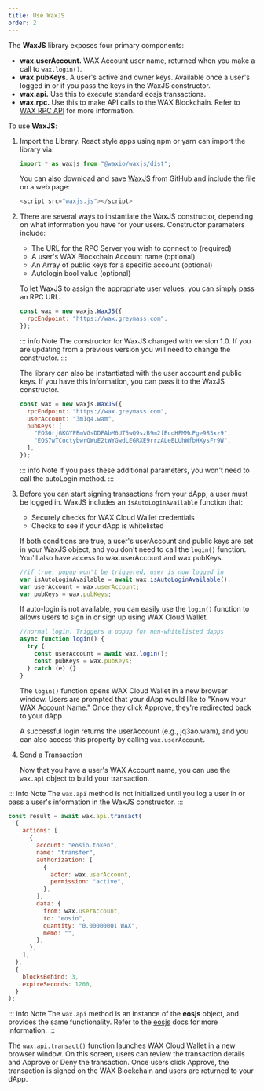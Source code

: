 ```yaml
---
title: Use WaxJS
order: 2
---
```


The **WaxJS** library exposes four primary components:

- **wax.userAccount.** WAX Account user name, returned when you make a call to `wax.login()`.
- **wax.pubKeys.** A user's active and owner keys. Available once a user's logged in or if you pass the keys in the WaxJS constructor.
- **wax.api.** Use this to execute standard eosjs transactions.
- **wax.rpc.** Use this to make API calls to the WAX Blockchain. Refer to [WAX RPC API](/learn/api-reference/) for more information.

To use **WaxJS**:

1. Import the Library. React style apps using npm or yarn can import the library via:

   ```js
   import * as waxjs from "@waxio/waxjs/dist";
   ```

   You can also download and save [WaxJS](https://raw.githubusercontent.com/worldwide-asset-exchange/waxjs/develop/dist-web/waxjs.js) from GitHub and include the file on a web page:

   ```js
   <script src="waxjs.js"></script>
   ```

2. There are several ways to instantiate the WaxJS constructor, depending on what information you have for your users. Constructor parameters include:

   - The URL for the RPC Server you wish to connect to (required)
   - A user's WAX Blockchain Account name (optional)
   - An Array of public keys for a specific account (optional)
   - Autologin bool value (optional)

   To let WaxJS to assign the appropriate user values, you can simply pass an RPC URL:

   ```js
   const wax = new waxjs.WaxJS({
     rpcEndpoint: "https://wax.greymass.com",
   });
   ```

   ::: info Note
   The constructor for WaxJS changed with version 1.0. If you are updating from a previous version you will need to change the constructor.
   :::

   The library can also be instantiated with the user account and public keys. If you have this information, you can pass it to the WaxJS constructor.

   ```js
   const wax = new waxjs.WaxJS({
     rpcEndpoint: "https://wax.greymass.com",
     userAccount: "3m1q4.wam",
     pubKeys: [
       "EOS6rjGKGYPBmVGsDDFAbM6UT5wQ9szB9m2fEcqHFMMcPge983xz9",
       "EOS7wTCoctybwrQWuE2tWYGwdLEGRXE9rrzALeBLUhWfbHXysFr9W",
     ],
   });
   ```

   ::: info Note
   If you pass these additional parameters, you won't need to call the autoLogin method.
   :::

3. Before you can start signing transactions from your dApp, a user must be logged in. WaxJS includes an `isAutoLoginAvailable` function that:

   - Securely checks for WAX Cloud Wallet credentials
   - Checks to see if your dApp is whitelisted

   If both conditions are true, a user's userAccount and public keys are set in your WaxJS object, and you don't need to call the `login()` function. You'll also have access to wax.userAccount and wax.pubKeys.

   ```js
   //if true, popup won't be triggered; user is now logged in
   var isAutoLoginAvailable = await wax.isAutoLoginAvailable();
   var userAccount = wax.userAccount;
   var pubKeys = wax.pubKeys;
   ```

   If auto-login is not available, you can easily use the `login()` function to allows users to sign in or sign up using WAX Cloud Wallet.

   ```js
   //normal login. Triggers a popup for non-whitelisted dapps
   async function login() {
     try {
       const userAccount = await wax.login();
       const pubKeys = wax.pubKeys;
     } catch (e) {}
   }
   ```

   The `login()` function opens WAX Cloud Wallet in a new browser window. Users are prompted that your dApp would like to "Know your WAX Account Name." Once they click Approve, they're redirected back to your dApp

   A successful login returns the userAccount (e.g., jq3ao.wam), and you can also access this property by calling `wax.userAccount`.

4. Send a Transaction

   Now that you have a user's WAX Account name, you can use the `wax.api` object to build your transaction.

::: info Note
The `wax.api` method is not initialized until you log a user in or pass a user's information in the WaxJS constructor.
:::

```js
const result = await wax.api.transact(
  {
    actions: [
      {
        account: "eosio.token",
        name: "transfer",
        authorization: [
          {
            actor: wax.userAccount,
            permission: "active",
          },
        ],
        data: {
          from: wax.userAccount,
          to: "eosio",
          quantity: "0.00000001 WAX",
          memo: "",
        },
      },
    ],
  },
  {
    blocksBehind: 3,
    expireSeconds: 1200,
  }
);
```

::: info Note
The `wax.api` method is an instance of the **eosjs** object, and provides the same functionality. Refer to the [eosjs](https://eosio.github.io/eosjs/latest) docs for more information.
:::

The `wax.api.transact()` function launches WAX Cloud Wallet in a new browser window. On this screen, users can review the transaction details and Approve or Deny the transaction. Once users click Approve, the transaction is signed on the WAX Blockchain and users are returned to your dApp.
